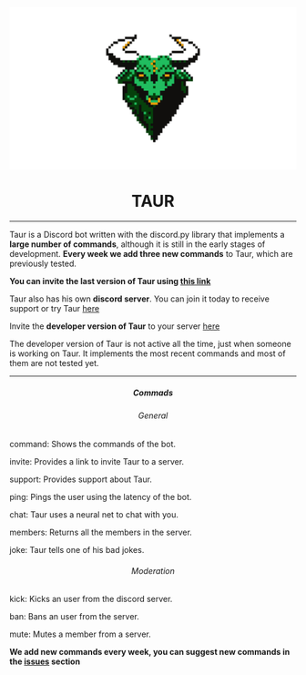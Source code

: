 
<img src="https://raw.githubusercontent.com/PabloCorbCon/Taur/master/branding/logobanner.png" align="center">
<h1 align="center">TAUR</h1>

---

Taur is a Discord bot written with the discord.py library that implements a **large number of commands**, although it is
still in the early stages of development. **Every week we add three new commands** to Taur, which are previously tested.

**You can invite the last version of Taur using [this link](https://discord.com/oauth2/authorize?client_id=745535486784831509&scope=bot&per:)**

Taur also has his own **discord server**. You can join it today to receive support or try Taur [here](https://discord.gg/rEZYpkX)

Invite the **developer version of Taur** to your server [here](https://discord.com/oauth2/authorize?client_id=745535486784831509&scope=bot&per:)

The developer version of Taur is not active all the time, just when someone is working on Taur. It implements the most recent commands and most of them
are not tested yet.

---

<h5 align="center">Commads</h6>
<h6 align="center">General</h6>
command: Shows the commands of the bot.   

invite: Provides a link to invite Taur to a server. 

support: Provides support about Taur.

ping: Pings the user using the latency of the bot.

chat: Taur uses a neural net to chat with you.

members: Returns all the members in the server.

joke: Taur tells one of his bad jokes.

<h6 align="center">Moderation</h6>
kick: Kicks an user from the discord server.

ban: Bans an user from the server.

mute: Mutes a member from a server.

**We add new commands every week, you can suggest new commands in the [issues](https://github.com/PabloCorbCon/Taur/issues) section**
